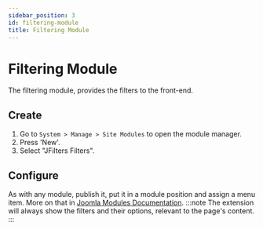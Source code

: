 ```yaml
---
sidebar_position: 3
id: filtering-module
title: Filtering Module
---
```


# Filtering Module
The filtering module, provides the filters to the front-end.

## Create
1. Go to `System > Manage > Site Modules` to open the module manager.
2. Press 'New'.
3. Select "JFilters Filters".

## Configure
As with any module, publish it, put it in a module position and assign a menu item. More on that in [Joomla Modules Documentation](https://docs.joomla.org/Module).
:::note
The extension will always show the filters and their options, relevant to the page's content.
:::